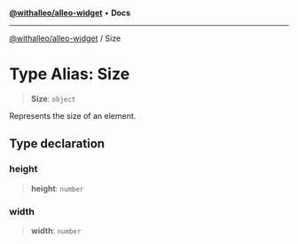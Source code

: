 [**@withalleo/alleo-widget**](../README.md) • **Docs**

***

[@withalleo/alleo-widget](../globals.md) / Size

# Type Alias: Size

> **Size**: `object`

Represents the size of an element.

## Type declaration

### height

> **height**: `number`

### width

> **width**: `number`
